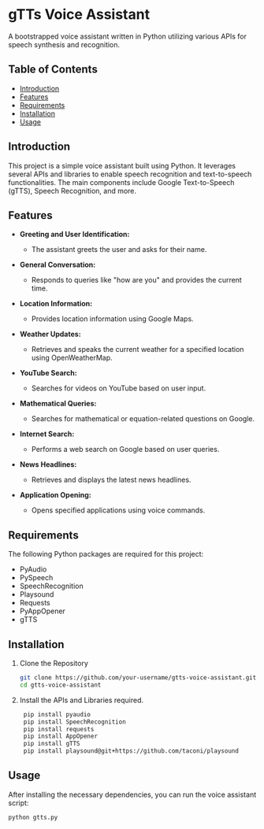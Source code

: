 # gTTs Voice Assistant

A bootstrapped voice assistant written in Python utilizing various APIs for speech synthesis and recognition.

## Table of Contents

- [Introduction](#introduction)
- [Features](#features)
- [Requirements](#requirements)
- [Installation](#installation)
- [Usage](#usage)

## Introduction

This project is a simple voice assistant built using Python. It leverages several APIs and libraries to enable speech recognition and text-to-speech functionalities. The main components include Google Text-to-Speech (gTTS), Speech Recognition, and more.

## Features

- **Greeting and User Identification:**
  - The assistant greets the user and asks for their name.

- **General Conversation:**
  - Responds to queries like "how are you" and provides the current time.

- **Location Information:**
  - Provides location information using Google Maps.

- **Weather Updates:**
  - Retrieves and speaks the current weather for a specified location using OpenWeatherMap.

- **YouTube Search:**
  - Searches for videos on YouTube based on user input.

- **Mathematical Queries:**
  - Searches for mathematical or equation-related questions on Google.

- **Internet Search:**
  - Performs a web search on Google based on user queries.

- **News Headlines:**
  - Retrieves and displays the latest news headlines.

- **Application Opening:**
  - Opens specified applications using voice commands.

## Requirements

The following Python packages are required for this project:

- PyAudio
- PySpeech
- SpeechRecognition
- Playsound
- Requests
- PyAppOpener
- gTTS

## Installation

1. Clone the Repository 
   ```bash
   git clone https://github.com/your-username/gtts-voice-assistant.git
   cd gtts-voice-assistant
   
2. Install the APIs and Libraries required.

    ```bash 
     pip install pyaudio
     pip install SpeechRecognition
     pip install requests
     pip install AppOpener
     pip install gTTS
     pip install playsound@git+https://github.com/taconi/playsound

## Usage

After installing the necessary dependencies, you can run the voice assistant script:

```bash
python gtts.py
